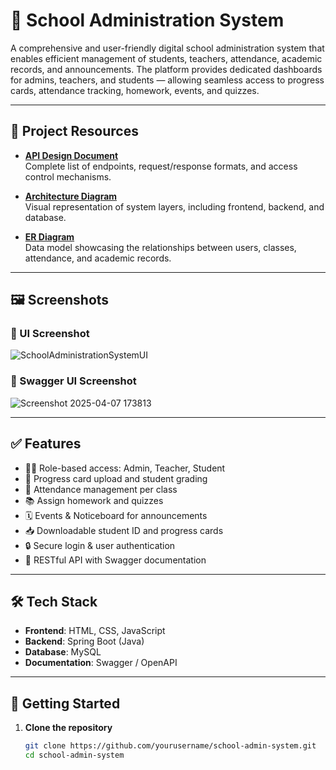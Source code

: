 # 🏫 School Administration System

A comprehensive and user-friendly digital school administration system that enables efficient management of students, teachers, attendance, academic records, and announcements. The platform provides dedicated dashboards for admins, teachers, and students — allowing seamless access to progress cards, attendance tracking, homework, events, and quizzes.

---

## 📁 Project Resources

- **[API Design Document](https://docs.google.com/document/d/13VHjgQEg8ebRn16AgWfqX1xgfxXa-bzvmmUzP71gDHo/edit?usp=sharing)**  
  Complete list of endpoints, request/response formats, and access control mechanisms.

- **[Architecture Diagram](https://docs.google.com/document/d/1vWqml8O8fl7eBnEjBJVvu830CL2YMP9g96SSsFGHz_E/edit?usp=sharing)**  
  Visual representation of system layers, including frontend, backend, and database.

- **[ER Diagram](https://docs.google.com/document/d/13VHjgQEg8ebRn16AgWfqX1xgfxXa-bzvmmUzP71gDHo/edit?usp=sharing)**  
  Data model showcasing the relationships between users, classes, attendance, and academic records.

---

## 🖼️ Screenshots

### 🎨 UI Screenshot  
![SchoolAdministrationSystemUI](https://github.com/user-attachments/assets/4f796aef-43aa-4f0f-91e4-953124c0316d)




### 🧾 Swagger UI Screenshot  
![Screenshot 2025-04-07 173813](https://github.com/user-attachments/assets/e60ebbd3-8892-4f55-84e3-76ffdbb2daea)


---

## ✅ Features

- 👨‍🏫 Role-based access: Admin, Teacher, Student
- 🎯 Progress card upload and student grading
- 📅 Attendance management per class
- 📚 Assign homework and quizzes
- 🗓️ Events & Noticeboard for announcements
- 📥 Downloadable student ID and progress cards
- 🔒 Secure login & user authentication
- 📡 RESTful API with Swagger documentation

---

## 🛠️ Tech Stack

- **Frontend**: HTML, CSS, JavaScript  
- **Backend**: Spring Boot (Java)  
- **Database**: MySQL  
- **Documentation**: Swagger / OpenAPI  

---

## 🚀 Getting Started

1. **Clone the repository**
   ```bash
   git clone https://github.com/yourusername/school-admin-system.git
   cd school-admin-system
